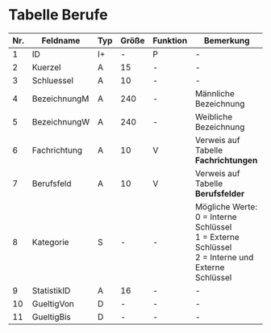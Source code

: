 # Tabelle Berufe

Nr.|Feldname|Typ|Größe|Funktion|Bemerkung
---|---|---|---|---|---
1|ID|I+|-|P |-
2|Kuerzel|A|15|-|-
3|Schluessel|A|10|-|-
4|BezeichnungM|A|240|-|Männliche Bezeichnung
5|BezeichnungW|A|240|-|Weibliche Bezeichnung
6|Fachrichtung|A|10|V|Verweis auf Tabelle **Fachrichtungen**
7|Berufsfeld|A|10|V|Verweis auf Tabelle **Berufsfelder**
8|Kategorie|S|-|-|Mögliche Werte:  <br/>0 = Interne Schlüssel<br/>1 = Externe Schlüssel<br/>2 = Interne und Externe Schlüssel
9|StatistikID|A|16|-|-
10|GueltigVon|D|-|-|-
11|GueltigBis|D|-|-|-
